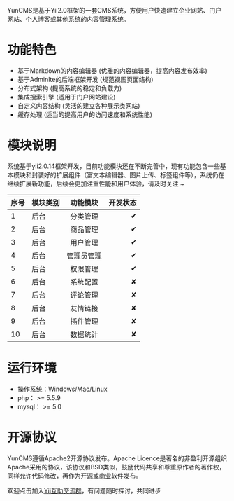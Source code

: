 
YunCMS是基于Yii2.0框架的一套CMS系统，方便用户快速建立企业网站、门户网站、个人博客或其他系统的内容管理系统。

# 功能特色
- 基于Markdown的内容编辑器 (优雅的内容编辑器，提高内容发布效率)
- 基于Adminlte的后端框架开发 (规范视图页面结构)
- 分布式架构 (提高系统的稳定和负载力)
- 集成搜索引擎 (适用于门户网站建设)
- 自定义内容结构 (灵活的建立各种展示类网站)
- 缓存处理 (适当的提高用户的访问速度和系统性能)

# 模块说明

系统基于yii2.0.14框架开发，目前功能模块还在不断完善中，现有功能包含一些基本模块和封装好的扩展组件（富文本编辑器、图片上传、标签组件等），系统仍在继续扩展新功能，后续会更加注重性能和用户体验，请及时关注 ~

序号|模块类别|功能模块|开发状态
---|---|:--:|---:
1|后台|分类管理|✔|
2|后台|商品管理|✔|
3|后台|用户管理|✔|
4|后台|管理员管理|✔|
5|后台|权限管理|✔|内容
6|后台|系统配置|✘|内容
7|后台|评论管理|✘|内容
8|后台|友情链接|✘|内容
9|后台|插件管理|✘|内容
10|后台|数据统计|✘|内容


# 运行环境
- 操作系统：Windows/Mac/Linux
- php： >= 5.5.9
- mysql： >= 5.0

# 开源协议
YunCMS遵循Apache2开源协议发布。Apache Licence是著名的非盈利开源组织Apache采用的协议，该协议和BSD类似，鼓励代码共享和尊重原作者的著作权，同样允许代码修改，再作为开源或商业软件发布。

欢迎点击加入[Yii互助交流群](//shang.qq.com/wpa/qunwpa?idkey=22710110f0542c0f5d99805e5f7ca3bbf688c0153a55e426e94f40b2b25532b5)，有问题随时探讨，共同进步
